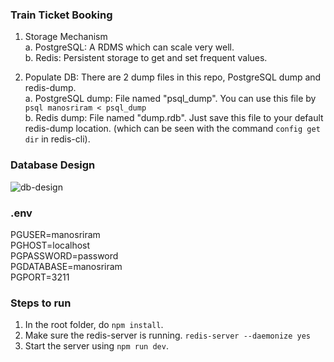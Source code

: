 ### Train Ticket Booking

1. Storage Mechanism<br/>
  a. PostgreSQL: A RDMS which can scale very well.<br/>
  b. Redis: Persistent storage to get and set frequent values.<br/>

2. Populate DB: There are 2 dump files in this repo, PostgreSQL dump and redis-dump.<br/>
  a. PostgreSQL dump: File named "psql_dump". You can use this file by ```psql manosriram < psql_dump```<br/>
  b. Redis dump: File named "dump.rdb". Just save this file to your default redis-dump location. (which can be seen with the command ```config get dir```
     in redis-cli).<br/>

### Database Design

![db-design](https://ik.imagekit.io/09vbfltqtgx/railway-db-design_TCDiCpWN0b.png)

### .env
PGUSER=manosriram<br/>
PGHOST=localhost<br/>
PGPASSWORD=password<br/>
PGDATABASE=manosriram<br/>
PGPORT=3211

### Steps to run

1. In the root folder, do ```npm install```.<br/>
2. Make sure the redis-server is running. ```redis-server --daemonize yes```<br/>
3. Start the server using ```npm run dev```.<br/>
